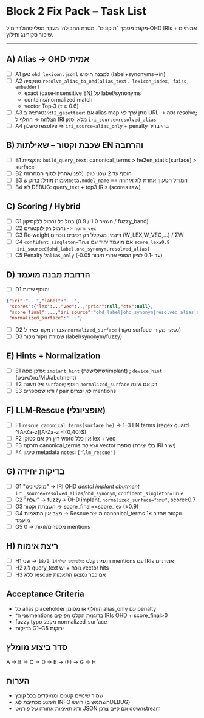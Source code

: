 # Block 2 Fix Pack – Task List

מקור: מסמך "תיקונים". מטרת החבילה: מעבר מפלייסהולדרים ל‑OHD IRIs אמיתיים + שיפור סקורינג וחילוץ.

---
## A) Alias → OHD אמיתי
- [ ] A1 טען `ohd_lexicon.jsonl` למבנה חיפוש (label+synonyms→iri)
- [ ] A2 פונקציה `resolve_alias_to_ohd(alias_text, lexicon_index, faiss, embedder)`
  - exact (case‑insensitive EN) על label/synonyms
  - contains/normalized match
  - vector Top‑3 (τ ≥ 0.6)
- [ ] A3 אינטגרציה ב`t2_gazetteer`: אם alias map נותן ערך לא URL → נסה resolve; הצלחה ⇒ החלף ל IRI מלא וסמן `iri_source=resolved_alias`
- [ ] A4 כישלון resolve ⇒ `iri_source=alias_only` + penalty בהייבריד

## B) שכבת וקטור – שאילתות EN והרחבה
- [ ] B1 פונקציית `build_query_text`: canonical_terms > he2en_static[surface] > surface
- [ ] B2 הוסף עד 2 שכני טוקן (לפני/אחרי) לסוף המחרוזת
- [ ] B3 אימות מודל: בדוק ש`meta.model_name` == המודל הטעון; אחרת לוג אזהרה
- [ ] B4 לוג DEBUG: query_text + top3 IRIs (scores raw)

## C) Scoring / Hybrid
- [ ] C1 בטל כל נרמול ללקסיקון (השאר 1.0 / 0.9 / fuzzy_band)
- [ ] C2 נרמול רק לוקטורים -> `norm_vec`
- [ ] C3 Re‑weight דינמי: משקלל רק רכיבים נוכחים (W_LEX,W_VEC,...) / ΣW
- [ ] C4 `confident_singleton=True` אם מועמד יחיד עם `score_lex≥0.9` ו`iri_source∈{ohd_label,ohd_synonym,resolved_alias}`
- [ ] C5 Penalty ל`alias_only` (‑0.05 עד ‑0.1 לציון הסופי אחרי חיבור)

## D) הרחבת מבנה מועמד
- [ ] D1 הוסף שדות:
```json
{"iri":"...","label":"...",
 "scores":{"lex":..,"vec":..,"prior":null,"ctx":null},
 "score_final":...,"iri_source":"ohd_label|ohd_synonym|resolved_alias|alias_only",
 "normalized_surface":"..."}
```
- [ ] D2 העברת מקור פאזי ל`normalized_surface` (מקור surface נשאר מקורי)
- [ ] D3 שמירת מקור מקור (label/synonym/fuzzy)

## E) Hints + Normalization
- [ ] E1 עדכן מפה: `implant_hint` (שתל/שלת/implant) ; `device_hint` (מולטיוניט/MU/abutment)
- [ ] E2 אל תשנה `surface`; הוסף `normalized_surface` רק אם שונה
- [ ] E3 ודא שמספרים / pair לא יוצרים mentions

## F) LLM‑Rescue (אופציונלי)
- [ ] F1 `rescue_canonical_terms(surface_he)` → 1–3 EN terms (regex guard ^[A-Za-z][A-Za-z -]{0,40}$)
- [ ] F2 רוץ רק אם לטוקן word אין כלל lex + vec
- [ ] F3 הזרקת canonical_terms ושאילת vector נוספת (בלי יצירת IRI ישיר)
- [ ] F4 סימון metadata `notes:["llm_rescue"]`

## G) בדיקות יחידה
- [ ] G1 "מולטיוניט" → IRI OHD *dental implant abutment* `iri_source=resolved_alias`/`ohd_synonym`, `confident_singleton=True`
- [ ] G2 "שלת" → fuzzy→ OHD implant, `normalized_surface="שתל"`, score≥0.7
- [ ] G3 השבתת וקטור → score_final==score_lex (≥0.9)
- [ ] G4 מצב אין התאמות → Rescue מייצר canonical_terms ווקטור מחזיר ≥1 מועמד
- [ ] G5 מספרים/זוגות → 0 mentions

## H) ריצת אימות
- [ ] H1 דוגמת קלט `מולטיוניט שלת14 18/0` → שני mentions עם IRIs אמיתיים
- [ ] H2 לוג query_text נוכח + יש vector hits
- [ ] H3 ללא rescue אם כבר נמצאו התאמות

## Acceptance Criteria
- כל alias placeholder הוחלף או מסומן alias_only עם penalty
- שני ה־mentions בדוגמת הקלט מפיקים IRIs OHD + score_final>0
- fuzzy typo מקבל normalized_surface
- בדיקות G1–G5 ירוקות

## סדר ביצוע מומלץ
A → B → C → D → E → (F) → G → H

## הערות
- שמור שינויים קטנים וממוקדים בכל קובץ
- הימנע מכתיבת לוג INFO רועש (השתמש בDEBUG)
- ודא תאימות אחורה של פורמט JSON אם קיים צרכן downstream
